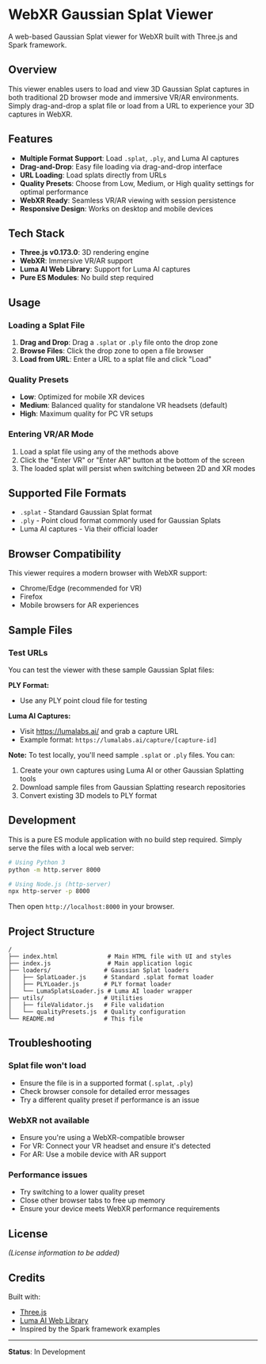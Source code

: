 # WebXR Gaussian Splat Viewer

A web-based Gaussian Splat viewer for WebXR built with Three.js and Spark framework.

## Overview

This viewer enables users to load and view 3D Gaussian Splat captures in both traditional 2D browser mode and immersive VR/AR environments. Simply drag-and-drop a splat file or load from a URL to experience your 3D captures in WebXR.

## Features

- **Multiple Format Support**: Load `.splat`, `.ply`, and Luma AI captures
- **Drag-and-Drop**: Easy file loading via drag-and-drop interface
- **URL Loading**: Load splats directly from URLs
- **Quality Presets**: Choose from Low, Medium, or High quality settings for optimal performance
- **WebXR Ready**: Seamless VR/AR viewing with session persistence
- **Responsive Design**: Works on desktop and mobile devices

## Tech Stack

- **Three.js v0.173.0**: 3D rendering engine
- **WebXR**: Immersive VR/AR support
- **Luma AI Web Library**: Support for Luma AI captures
- **Pure ES Modules**: No build step required

## Usage

### Loading a Splat File

1. **Drag and Drop**: Drag a `.splat` or `.ply` file onto the drop zone
2. **Browse Files**: Click the drop zone to open a file browser
3. **Load from URL**: Enter a URL to a splat file and click "Load"

### Quality Presets

- **Low**: Optimized for mobile XR devices
- **Medium**: Balanced quality for standalone VR headsets (default)
- **High**: Maximum quality for PC VR setups

### Entering VR/AR Mode

1. Load a splat file using any of the methods above
2. Click the "Enter VR" or "Enter AR" button at the bottom of the screen
3. The loaded splat will persist when switching between 2D and XR modes

## Supported File Formats

- `.splat` - Standard Gaussian Splat format
- `.ply` - Point cloud format commonly used for Gaussian Splats
- Luma AI captures - Via their official loader

## Browser Compatibility

This viewer requires a modern browser with WebXR support:

- Chrome/Edge (recommended for VR)
- Firefox
- Mobile browsers for AR experiences

## Sample Files

### Test URLs

You can test the viewer with these sample Gaussian Splat files:

**PLY Format:**
- Use any PLY point cloud file for testing

**Luma AI Captures:**
- Visit https://lumalabs.ai/ and grab a capture URL
- Example format: `https://lumalabs.ai/capture/[capture-id]`

**Note:** To test locally, you'll need sample `.splat` or `.ply` files. You can:
1. Create your own captures using Luma AI or other Gaussian Splatting tools
2. Download sample files from Gaussian Splatting research repositories
3. Convert existing 3D models to PLY format

## Development

This is a pure ES module application with no build step required. Simply serve the files with a local web server:

```bash
# Using Python 3
python -m http.server 8000

# Using Node.js (http-server)
npx http-server -p 8000
```

Then open `http://localhost:8000` in your browser.

## Project Structure

```
/
├── index.html              # Main HTML file with UI and styles
├── index.js                # Main application logic
├── loaders/               # Gaussian Splat loaders
│   ├── SplatLoader.js     # Standard .splat format loader
│   ├── PLYLoader.js       # PLY format loader
│   └── LumaSplatsLoader.js # Luma AI loader wrapper
├── utils/                 # Utilities
│   ├── fileValidator.js   # File validation
│   └── qualityPresets.js  # Quality configuration
└── README.md              # This file
```

## Troubleshooting

### Splat file won't load
- Ensure the file is in a supported format (`.splat`, `.ply`)
- Check browser console for detailed error messages
- Try a different quality preset if performance is an issue

### WebXR not available
- Ensure you're using a WebXR-compatible browser
- For VR: Connect your VR headset and ensure it's detected
- For AR: Use a mobile device with AR support

### Performance issues
- Try switching to a lower quality preset
- Close other browser tabs to free up memory
- Ensure your device meets WebXR performance requirements

## License

_(License information to be added)_

## Credits

Built with:
- [Three.js](https://threejs.org/)
- [Luma AI Web Library](https://lumalabs.ai/luma-web-library)
- Inspired by the Spark framework examples

---

**Status**: In Development
